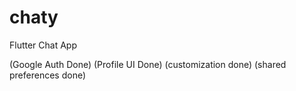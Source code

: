 # chaty
Flutter Chat App

(Google Auth Done)
(Profile UI Done)
(customization done)
(shared preferences done)
